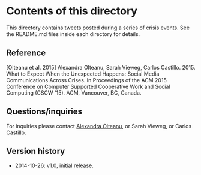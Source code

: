 Contents of this directory
==========================

This directory contains tweets posted during a series of crisis events. See the README.md files inside each directory for details.

Reference
---------
[Olteanu et al. 2015] Alexandra Olteanu, Sarah Vieweg, Carlos Castillo. 2015. What to Expect When the Unexpected Happens: Social Media Communications Across Crises. In Proceedings of the ACM 2015 Conference on Computer Supported Cooperative Work and Social Computing (CSCW '15). ACM, Vancouver, BC, Canada.

Questions/inquiries
-------------------
For inquiries please contact [Alexandra Olteanu](mailto:alexandra.olteanu@epfl.ch), or Sarah Vieweg, or Carlos Castillo.
 
Version history
---------------

 * 2014-10-26: v1.0, initial release.

